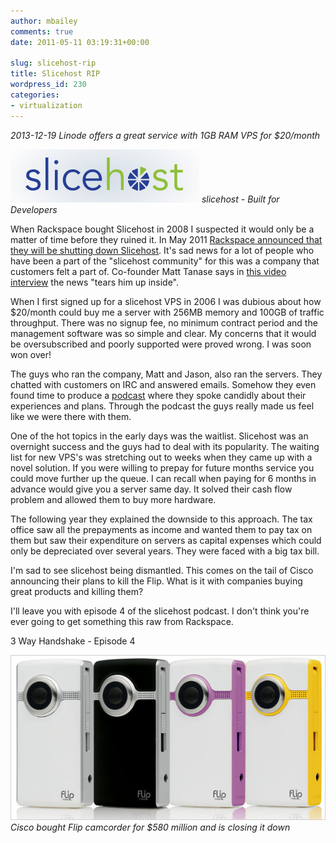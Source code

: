 ```yaml
---
author: mbailey
comments: true
date: 2011-05-11 03:19:31+00:00

slug: slicehost-rip
title: Slicehost RIP
wordpress_id: 230
categories:
- virtualization
---
```


*2013-12-19 Linode offers a great service with 1GB RAM VPS for $20/month*

[![slicehost - Built for Developers](../images/slicehost1.jpg)](http://slicehost.com)
*slicehost - Built for Developers*

When Rackspace bought Slicehost in 2008 I suspected it would only be a matter
of time before they ruined it. In May 2011 [Rackspace announced that they will
be shutting down Slicehost][1]. It's sad news for a lot of people who have been
a part of the "slicehost community" for this was a company that customers felt
a part of. Co-founder Matt Tanase says in [this video interview][2] the news
"tears him up inside".

When I first signed up for a slicehost VPS in 2006 I was dubious about how
$20/month could buy me a server with 256MB memory and 100GB of traffic
throughput. There was no signup fee, no minimum contract period and the
management software was so simple and clear. My concerns that it would be
oversubscribed and poorly supported were proved wrong. I was soon won over!

The guys who ran the company, Matt and Jason, also ran the servers. They
chatted with customers on IRC and answered emails. Somehow they even found time
to produce a [podcast](http://podcast.slicehost.com) where they spoke candidly
about their experiences and plans. Through the podcast the guys really made us
feel like we were there with them.

One of the hot topics in the early days was the waitlist. Slicehost was an
overnight success and the guys had to deal with its popularity. The waiting
list for new VPS's was stretching out to weeks when they came up with a novel
solution. If you were willing to prepay for future months service you could
move further up the queue. I can recall when paying for 6 months in advance
would give you a server same day. It solved their cash flow problem and allowed
them to buy more hardware.

The following year they explained the downside to this approach. The tax office
saw all the prepayments as income and wanted them to pay tax on them but saw
their expenditure on servers as capital expenses which could only be
depreciated over several years. They were faced with a big tax bill.

I'm sad to see slicehost being dismantled. This comes on the tail of Cisco
announcing their plans to kill the Flip. What is it with companies buying great
products and killing them?

I'll leave you with episode 4 of the slicehost podcast. I don't think you're
ever going to get something this raw from Rackspace.

3 Way Handshake - Episode 4

[![Cisco bought Flip camcorder for $580 million and is closing it down](../images/flip.jpg)](http://www.nytimes.com/2011/04/13/technology/13flip.html)
*Cisco bought Flip camcorder for $580 million and is closing it down*

[1]: http://gigaom.com/cloud/rackspace-shutters-slicehost-for-openstack-future/
[2]: http://thestartupfoundry.com/2011/05/05/matt-tanase-a-founder-of-slicehost-on-rackspaces-decision-to-kill-slicehost/
